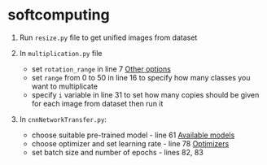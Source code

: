 # softcomputing

1. Run `resize.py` file to get unified images from dataset

2. In `multiplication.py` file
   * set `rotation_range` in line 7 [Other options](https://keras.io/api/preprocessing/image/#imagedatagenerator-class)
   * set `range` from 0 to 50 in line 16 to specify how many classes you want to multiplicate
   * specify `i` variable in line 31 to set how many copies should be given for each image from dataset then run it

3. In `cnnNetworkTransfer.py`:
   * choose suitable pre-trained model - line 61 [Available models](https://keras.io/api/applications/#available-models)
   * choose optimizer and set learning rate - line 78 [Optimizers](https://keras.io/api/optimizers/#available-optimizers)
   * set batch size and number of epochs - lines 82, 83